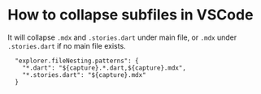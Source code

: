 # How to collapse subfiles in VSCode

It will collapse `.mdx` and `.stories.dart` under main file, or `.mdx` under `.stories.dart` if no main file exists.

```
  "explorer.fileNesting.patterns": {
    "*.dart": "${capture}.*.dart,${capture}.mdx",
    "*.stories.dart": "${capture}.mdx"
  }
```
